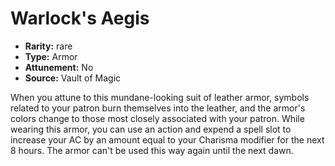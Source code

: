 
# Warlock's Aegis

* **Rarity:** rare
* **Type:** Armor
* **Attunement:** No
* **Source:** Vault of Magic


When you attune to this mundane-looking suit of leather armor, symbols related to your patron burn themselves into the leather, and the armor's colors change to those most closely associated with your patron. While wearing this armor, you can use an action and expend a spell slot to increase your AC by an amount equal to your Charisma modifier for the next 8 hours. The armor can't be used this way again until the next dawn.
